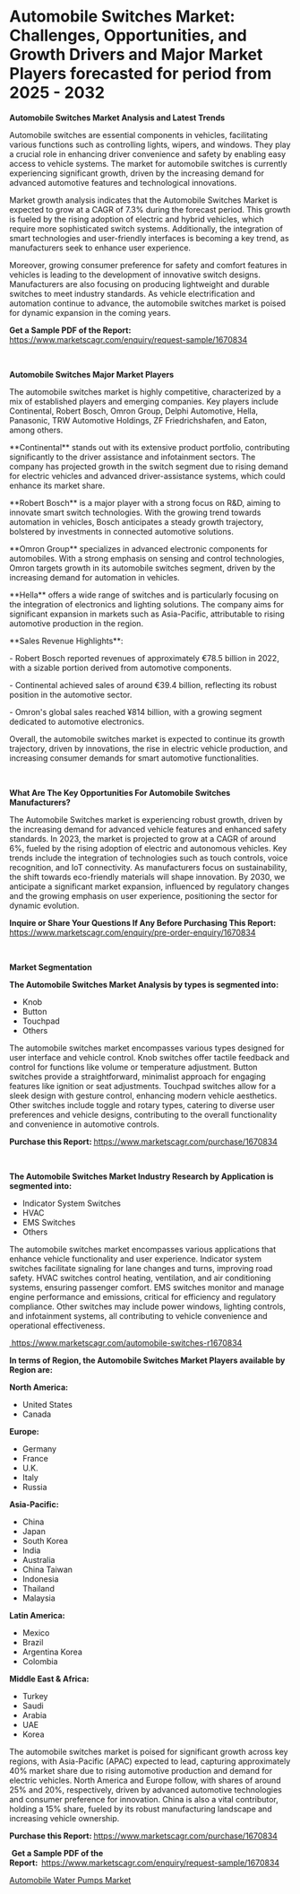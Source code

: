 <p><h1>Automobile Switches Market: Challenges, Opportunities, and Growth Drivers and Major Market Players forecasted for period from 2025 - 2032</h1></p><p><strong>Automobile Switches Market Analysis and Latest Trends</strong></p>
<p><p>Automobile switches are essential components in vehicles, facilitating various functions such as controlling lights, wipers, and windows. They play a crucial role in enhancing driver convenience and safety by enabling easy access to vehicle systems. The market for automobile switches is currently experiencing significant growth, driven by the increasing demand for advanced automotive features and technological innovations.</p><p>Market growth analysis indicates that the Automobile Switches Market is expected to grow at a CAGR of 7.3% during the forecast period. This growth is fueled by the rising adoption of electric and hybrid vehicles, which require more sophisticated switch systems. Additionally, the integration of smart technologies and user-friendly interfaces is becoming a key trend, as manufacturers seek to enhance user experience. </p><p>Moreover, growing consumer preference for safety and comfort features in vehicles is leading to the development of innovative switch designs. Manufacturers are also focusing on producing lightweight and durable switches to meet industry standards. As vehicle electrification and automation continue to advance, the automobile switches market is poised for dynamic expansion in the coming years.</p></p>
<p><strong>Get a Sample PDF of the Report:&nbsp;</strong> <a href="https://www.marketscagr.com/enquiry/request-sample/1670834?utm_campaign=1905&utm_medium=2&utm_source=Github&utm_content=ia&utm_term=30032025&utm_id=automobile-switches">https://www.marketscagr.com/enquiry/request-sample/1670834</a></p>
<p>&nbsp;</p>
<p><strong>Automobile Switches Major Market Players</strong></p>
<p><p>The automobile switches market is highly competitive, characterized by a mix of established players and emerging companies. Key players include Continental, Robert Bosch, Omron Group, Delphi Automotive, Hella, Panasonic, TRW Automotive Holdings, ZF Friedrichshafen, and Eaton, among others.</p><p>**Continental** stands out with its extensive product portfolio, contributing significantly to the driver assistance and infotainment sectors. The company has projected growth in the switch segment due to rising demand for electric vehicles and advanced driver-assistance systems, which could enhance its market share.</p><p>**Robert Bosch** is a major player with a strong focus on R&D, aiming to innovate smart switch technologies. With the growing trend towards automation in vehicles, Bosch anticipates a steady growth trajectory, bolstered by investments in connected automotive solutions.</p><p>**Omron Group** specializes in advanced electronic components for automobiles. With a strong emphasis on sensing and control technologies, Omron targets growth in its automobile switches segment, driven by the increasing demand for automation in vehicles.</p><p>**Hella** offers a wide range of switches and is particularly focusing on the integration of electronics and lighting solutions. The company aims for significant expansion in markets such as Asia-Pacific, attributable to rising automotive production in the region.</p><p>**Sales Revenue Highlights**: </p><p>- Robert Bosch reported revenues of approximately €78.5 billion in 2022, with a sizable portion derived from automotive components.</p><p>- Continental achieved sales of around €39.4 billion, reflecting its robust position in the automotive sector.</p><p>- Omron's global sales reached ¥814 billion, with a growing segment dedicated to automotive electronics.</p><p>Overall, the automobile switches market is expected to continue its growth trajectory, driven by innovations, the rise in electric vehicle production, and increasing consumer demands for smart automotive functionalities.</p></p>
<p>&nbsp;</p>
<p><strong>What Are The Key Opportunities For Automobile Switches Manufacturers?</strong></p>
<p><p>The Automobile Switches market is experiencing robust growth, driven by the increasing demand for advanced vehicle features and enhanced safety standards. In 2023, the market is projected to grow at a CAGR of around 6%, fueled by the rising adoption of electric and autonomous vehicles. Key trends include the integration of technologies such as touch controls, voice recognition, and IoT connectivity. As manufacturers focus on sustainability, the shift towards eco-friendly materials will shape innovation. By 2030, we anticipate a significant market expansion, influenced by regulatory changes and the growing emphasis on user experience, positioning the sector for dynamic evolution.</p></p>
<p><strong>Inquire or Share Your Questions If Any Before Purchasing This Report:</strong> <a href="https://www.marketscagr.com/enquiry/pre-order-enquiry/1670834?utm_campaign=1905&utm_medium=2&utm_source=Github&utm_content=ia&utm_term=30032025&utm_id=automobile-switches">https://www.marketscagr.com/enquiry/pre-order-enquiry/1670834</a></p>
<p>&nbsp;</p>
<p><strong>Market Segmentation</strong></p>
<p><strong>The Automobile Switches Market Analysis by types is segmented into:</strong></p>
<p><ul><li>Knob</li><li>Button</li><li>Touchpad</li><li>Others</li></ul></p>
<p><p>The automobile switches market encompasses various types designed for user interface and vehicle control. Knob switches offer tactile feedback and control for functions like volume or temperature adjustment. Button switches provide a straightforward, minimalist approach for engaging features like ignition or seat adjustments. Touchpad switches allow for a sleek design with gesture control, enhancing modern vehicle aesthetics. Other switches include toggle and rotary types, catering to diverse user preferences and vehicle designs, contributing to the overall functionality and convenience in automotive controls.</p></p>
<p><strong>Purchase this Report:&nbsp;</strong><a href="https://www.marketscagr.com/purchase/1670834?utm_campaign=1905&utm_medium=2&utm_source=Github&utm_content=ia&utm_term=30032025&utm_id=automobile-switches">https://www.marketscagr.com/purchase/1670834</a></p>
<p>&nbsp;</p>
<p><strong>The Automobile Switches Market Industry Research by Application is segmented into:</strong></p>
<p><ul><li>Indicator System Switches</li><li>HVAC</li><li>EMS Switches</li><li>Others</li></ul></p>
<p><p>The automobile switches market encompasses various applications that enhance vehicle functionality and user experience. Indicator system switches facilitate signaling for lane changes and turns, improving road safety. HVAC switches control heating, ventilation, and air conditioning systems, ensuring passenger comfort. EMS switches monitor and manage engine performance and emissions, critical for efficiency and regulatory compliance. Other switches may include power windows, lighting controls, and infotainment systems, all contributing to vehicle convenience and operational effectiveness.</p></p>
<p><a href="https://www.marketscagr.com/automobile-switches-r1670834?utm_campaign=1905&utm_medium=2&utm_source=Github&utm_content=ia&utm_term=30032025&utm_id=automobile-switches">&nbsp;https://www.marketscagr.com/automobile-switches-r1670834</a></p>
<p><strong>In terms of Region, the Automobile Switches Market Players available by Region are:</strong></p>
<p>
    <p> <strong> North America: </strong>
        <ul>
            <li>United States</li>
            <li>Canada</li>
        </ul>
        </p> 
    <p> <strong> Europe: </strong>
        <ul>
            <li>Germany</li>
            <li>France</li>
            <li>U.K.</li>
            <li>Italy</li>
            <li>Russia</li>
        </ul>
        </p> 
    <p> <strong> Asia-Pacific: </strong>
        <ul>
            <li>China</li>
            <li>Japan</li>
            <li>South Korea</li>
            <li>India</li>
            <li>Australia</li>
            <li>China Taiwan</li>
            <li>Indonesia</li>
            <li>Thailand</li>
            <li>Malaysia</li>
        </ul>
        </p> 
    <p> <strong> Latin America: </strong>
        <ul>
            <li>Mexico</li>
            <li>Brazil</li>
            <li>Argentina Korea</li>
            <li>Colombia</li>
        </ul>
        </p> 
    <p> <strong> Middle East & Africa: </strong>
        <ul>
            <li>Turkey</li>
            <li>Saudi</li>
            <li>Arabia</li>
            <li>UAE</li>
            <li>Korea</li>
        </ul>
    </p>
    </p>
<p><p>The automobile switches market is poised for significant growth across key regions, with Asia-Pacific (APAC) expected to lead, capturing approximately 40% market share due to rising automotive production and demand for electric vehicles. North America and Europe follow, with shares of around 25% and 20%, respectively, driven by advanced automotive technologies and consumer preference for innovation. China is also a vital contributor, holding a 15% share, fueled by its robust manufacturing landscape and increasing vehicle ownership.</p></p>
<p><strong>Purchase this Report: </strong><a href="https://www.marketscagr.com/purchase/1670834?utm_campaign=1905&utm_medium=2&utm_source=Github&utm_content=ia&utm_term=30032025&utm_id=automobile-switches">https://www.marketscagr.com/purchase/1670834</a></p>
<p>&nbsp;<strong>Get a Sample PDF of the Report:&nbsp;&nbsp;</strong><a href="https://www.marketscagr.com/enquiry/request-sample/1670834?utm_campaign=1905&utm_medium=2&utm_source=Github&utm_content=ia&utm_term=30032025&utm_id=automobile-switches">https://www.marketscagr.com/enquiry/request-sample/1670834</a></p>
<p><strong></strong></p>
<p><p><a href="https://github.com/AshikRahman991/Market-Research-Report-List-2/blob/main/automobile-water-pumps-market.md?utm_campaign=1905&utm_medium=2&utm_source=Github&utm_content=ia&utm_term=30032025&utm_id=automobile-switches">Automobile Water Pumps Market</a></p></p>